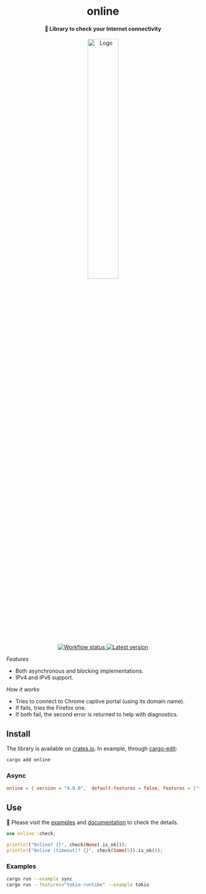 <h1 align="center">online</h1>

<h4 align="center">
  📶 Library to check your Internet connectivity
</h4>

<div align="center">
  <img alt="Logo" src="https://media.giphy.com/media/pYyFAHLW0zJL2/giphy.gif" width="40%">
</div>

<p align="center">
  <a href="https://github.com/jesusprubio/online/actions">
    <img alt="Workflow status" src="https://github.com/jesusprubio/online/workflows/CI/badge.svg">
  </a>
  <a href="https://crates.io/crates/online">
    <img alt="Latest version" src="https://img.shields.io/crates/v/online.svg">
  </a>
</p>

_Features_

- Both asynchronous and blocking implementations.
- IPv4 and IPv6 support.

_How it works_

- Tries to connect to Chrome captive portal (using its domain name).
- If fails, tries the Firefox one.
- If both fail, the second error is returned to help with diagnostics.

## Install

The library is available on [crates.io](https://crates.io/crates/online). In example,
through [cargo-edit](https://github.com/killercup/cargo-edit):

```sh
cargo add online
```

### Async

```toml
online = { version = "4.0.0",  default-features = false, features = ["tokio"] }
```

## Use

📝 Please visit the [examples](examples) and [documentation](https://docs.rs/online)
to check the details.

<!-- cargo-sync-readme start -->

```rust
use online::check;

println!("Online? {}", check(None).is_ok());
println!("Online (timeout)? {}", check(Some(5)).is_ok());
```

<!-- cargo-sync-readme end -->

### Examples

```sh
cargo run --example sync
cargo run --features="tokio-runtime" --example tokio
```
